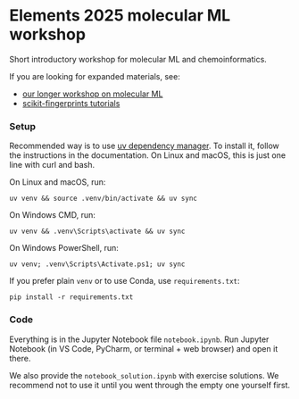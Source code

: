 # Elements 2025 molecular ML workshop

Short introductory workshop for molecular ML and chemoinformatics.

If you are looking for expanded materials, see:
- [our longer workshop on molecular ML](https://github.com/j-adamczyk/molecular_ml_workshops)
- [scikit-fingerprints tutorials](https://scikit-fingerprints.readthedocs.io/latest/examples.html)

### Setup

Recommended way is to use [uv dependency manager](https://docs.astral.sh/uv/). To install it, follow the instructions
in the documentation. On Linux and macOS, this is just one line with curl and bash.

On Linux and macOS, run:
```commandline
uv venv && source .venv/bin/activate && uv sync
```

On Windows CMD, run:
```commandline
uv venv && .venv\Scripts\activate && uv sync
```

On Windows PowerShell, run:
```commandline
uv venv; .venv\Scripts\Activate.ps1; uv sync
```

If you prefer plain `venv` or to use Conda, use `requirements.txt`:
```commandline
pip install -r requirements.txt
```

### Code

Everything is in the Jupyter Notebook file `notebook.ipynb`. Run Jupyter Notebook
(in VS Code, PyCharm, or terminal + web browser) and open it there.

We also provide the `notebook_solution.ipynb` with exercise solutions. We recommend
not to use it until you went through the empty one yourself first.
